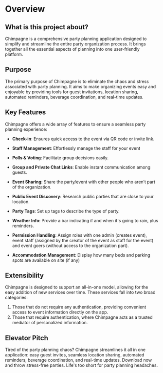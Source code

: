 # Overview

## What is this project about?

Chimpagne is a comprehensive party planning application designed to simplify and streamline the entire party organization process. It brings together all the essential aspects of planning into one user-friendly platform.

## Purpose

The primary purpose of Chimpagne is to eliminate the chaos and stress associated with party planning. It aims to make organizing events easy and enjoyable by providing tools for guest invitations, location sharing, automated reminders, beverage coordination, and real-time updates.

## Key Features

Chimpagne offers a wide array of features to ensure a seamless party planning experience:

- **Check-in**: Ensures quick access to the event via QR code or invite link.

- **Staff Management**: Effortlessly manage the staff for your event

- **Polls & Voting**: Facilitate group decisions easily.

- **Group and Private Chat Links**: Enable instant communication among guests.

- **Event Sharing**: Share the party/event with other people who aren’t part of the organization.

- **Public Event Discovery**: Research public parties that are close to your location.

- **Party Tags**: Set up tags to describe the type of party.

- **Weather Info**: Provide a bar indicating if and when it's going to rain, plus reminders.

- **Permission Handling**: Assign roles with one admin (creates event), event staff (assigned by the creator of the event as staff for the event) and event goers (without access to the organization part).

- **Accommodation Management**: Display how many beds and parking spots are available on site (if any)

## Extensibility

Chimpagne is designed to support an all-in-one model, allowing for the easy addition of new services over time. These services fall into two broad categories: 
1. Those that do not require any authentication, providing convenient access to event information directly on the app.
2. Those that require authentication, where Chimpagne acts as a trusted mediator of personalized information.

## Elevator Pitch

Tired of the party planning chaos? Chimpagne streamlines it all in one application: easy guest invites, seamless location sharing, automated reminders, beverage coordination, and real-time updates. Download now and throw stress-free parties. Life's too short for party planning headaches.